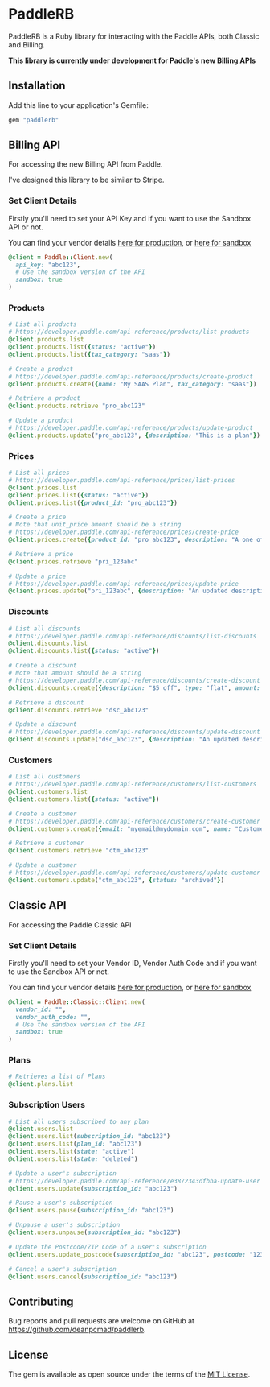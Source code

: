 # PaddleRB

PaddleRB is a Ruby library for interacting with the Paddle APIs, both Classic and Billing.

**This library is currently under development for Paddle's new Billing APIs**

## Installation

Add this line to your application's Gemfile:

```ruby
gem "paddlerb"
```

## Billing API

For accessing the new Billing API from Paddle.

I've designed this library to be similar to Stripe.

### Set Client Details

Firstly you'll need to set your API Key and if you want
to use the Sandbox API or not.

You can find your vendor details [here for production](https://vendors.paddle.com/authentication),
or [here for sandbox](https://sandbox-vendors.paddle.com/authentication)

```ruby
@client = Paddle::Client.new(
  api_key: "abc123",
  # Use the sandbox version of the API
  sandbox: true
)
```

### Products

```ruby
# List all products
# https://developer.paddle.com/api-reference/products/list-products
@client.products.list
@client.products.list({status: "active"})
@client.products.list({tax_category: "saas"})

# Create a product
# https://developer.paddle.com/api-reference/products/create-product
@client.products.create({name: "My SAAS Plan", tax_category: "saas"})

# Retrieve a product
@client.products.retrieve "pro_abc123"

# Update a product
# https://developer.paddle.com/api-reference/products/update-product
@client.products.update("pro_abc123", {description: "This is a plan"})
```

### Prices

```ruby
# List all prices
# https://developer.paddle.com/api-reference/prices/list-prices
@client.prices.list
@client.prices.list({status: "active"})
@client.prices.list({product_id: "pro_abc123"})

# Create a price
# Note that unit_price amount should be a string
# https://developer.paddle.com/api-reference/prices/create-price
@client.prices.create({product_id: "pro_abc123", description: "A one off price", unit_price: {amount: "1000", currency_code: "GBP"}})

# Retrieve a price
@client.prices.retrieve "pri_123abc"

# Update a price
# https://developer.paddle.com/api-reference/prices/update-price
@client.prices.update("pri_123abc", {description: "An updated description"})
```

### Discounts

```ruby
# List all discounts
# https://developer.paddle.com/api-reference/discounts/list-discounts
@client.discounts.list
@client.discounts.list({status: "active"})

# Create a discount
# Note that amount should be a string
# https://developer.paddle.com/api-reference/discounts/create-discount
@client.discounts.create({description: "$5 off", type: "flat", amount: "500", currency_code: "USD"})

# Retrieve a discount
@client.discounts.retrieve "dsc_abc123"

# Update a discount
# https://developer.paddle.com/api-reference/discounts/update-discount
@client.discounts.update("dsc_abc123", {description: "An updated description"})
```

### Customers

```ruby
# List all customers
# https://developer.paddle.com/api-reference/customers/list-customers
@client.customers.list
@client.customers.list({status: "active"})

# Create a customer
# https://developer.paddle.com/api-reference/customers/create-customer
@client.customers.create({email: "myemail@mydomain.com", name: "Customer Name"})

# Retrieve a customer
@client.customers.retrieve "ctm_abc123"

# Update a customer
# https://developer.paddle.com/api-reference/customers/update-customer
@client.customers.update("ctm_abc123", {status: "archived"})
```


## Classic API

For accessing the Paddle Classic API

### Set Client Details

Firstly you'll need to set your Vendor ID, Vendor Auth Code and if you want
to use the Sandbox API or not.

You can find your vendor details [here for production](https://vendors.paddle.com/authentication),
or [here for sandbox](https://sandbox-vendors.paddle.com/authentication)

```ruby
@client = Paddle::Classic::Client.new(
  vendor_id: "",
  vendor_auth_code: "",
  # Use the sandbox version of the API
  sandbox: true
)
```

### Plans

```ruby
# Retrieves a list of Plans
@client.plans.list
```

### Subscription Users

```ruby
# List all users subscribed to any plan
@client.users.list
@client.users.list(subscription_id: "abc123")
@client.users.list(plan_id: "abc123")
@client.users.list(state: "active")
@client.users.list(state: "deleted")

# Update a user's subscription
# https://developer.paddle.com/api-reference/e3872343dfbba-update-user
@client.users.update(subscription_id: "abc123")

# Pause a user's subscription
@client.users.pause(subscription_id: "abc123")

# Unpause a user's subscription
@client.users.unpause(subscription_id: "abc123")

# Update the Postcode/ZIP Code of a user's subscription
@client.users.update_postcode(subscription_id: "abc123", postcode: "123abc")

# Cancel a user's subscription
@client.users.cancel(subscription_id: "abc123")
```

## Contributing

Bug reports and pull requests are welcome on GitHub at https://github.com/deanpcmad/paddlerb.

## License

The gem is available as open source under the terms of the [MIT License](https://opensource.org/licenses/MIT).
